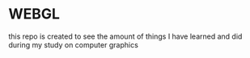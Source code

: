 # WEBGL

this repo is created to see the amount of things I have learned and did during my study on computer graphics

